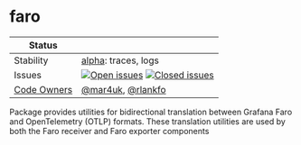 # faro
<!-- status autogenerated section -->
| Status        |           |
| ------------- |-----------|
| Stability     | [alpha]: traces, logs   |
| Issues        | [![Open issues](https://img.shields.io/github/issues-search/open-telemetry/opentelemetry-collector-contrib?query=is%3Aissue%20is%3Aopen%20label%3Apkg%2Ffaro%20&label=open&color=orange&logo=opentelemetry)](https://github.com/open-telemetry/opentelemetry-collector-contrib/issues?q=is%3Aopen+is%3Aissue+label%3Apkg%2Ffaro) [![Closed issues](https://img.shields.io/github/issues-search/open-telemetry/opentelemetry-collector-contrib?query=is%3Aissue%20is%3Aclosed%20label%3Apkg%2Ffaro%20&label=closed&color=blue&logo=opentelemetry)](https://github.com/open-telemetry/opentelemetry-collector-contrib/issues?q=is%3Aclosed+is%3Aissue+label%3Apkg%2Ffaro) |
| [Code Owners](https://github.com/open-telemetry/opentelemetry-collector-contrib/blob/main/CONTRIBUTING.md#becoming-a-code-owner)    | [@mar4uk](https://www.github.com/mar4uk), [@rlankfo](https://www.github.com/rlankfo) |

[alpha]: https://github.com/open-telemetry/opentelemetry-collector/blob/main/docs/component-stability.md#alpha
<!-- end autogenerated section -->

Package provides utilities for bidirectional translation between Grafana Faro and OpenTelemetry (OTLP) formats. These translation utilities are used by both the Faro receiver and Faro exporter components